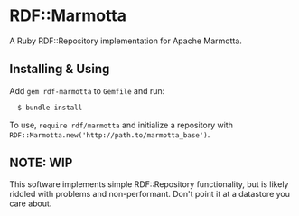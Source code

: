 RDF::Marmotta
=============

A Ruby RDF::Repository implementation for Apache Marmotta.

Installing & Using
------------------

Add `gem rdf-marmotta` to `Gemfile` and run:

```bash 
  $ bundle install
```

To use, `require rdf/marmotta` and initialize a repository with
`RDF::Marmotta.new('http://path.to/marmotta_base')`.

NOTE: WIP
---------

This software implements simple RDF::Repository functionality, but is
likely riddled with problems and non-performant. Don't point it at a
datastore you care about.
